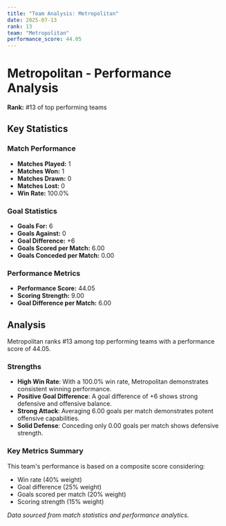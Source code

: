 ```yaml
---
title: "Team Analysis: Metropolitan"
date: 2025-07-13
rank: 13
team: "Metropolitan"
performance_score: 44.05
---
```


# Metropolitan - Performance Analysis

**Rank:** #13 of top performing teams

## Key Statistics

### Match Performance
- **Matches Played:** 1
- **Matches Won:** 1
- **Matches Drawn:** 0
- **Matches Lost:** 0
- **Win Rate:** 100.0%

### Goal Statistics
- **Goals For:** 6
- **Goals Against:** 0
- **Goal Difference:** +6
- **Goals Scored per Match:** 6.00
- **Goals Conceded per Match:** 0.00

### Performance Metrics
- **Performance Score:** 44.05
- **Scoring Strength:** 9.00
- **Goal Difference per Match:** 6.00

## Analysis

Metropolitan ranks #13 among top performing teams with a performance score of 44.05.

### Strengths
- **High Win Rate**: With a 100.0% win rate, Metropolitan demonstrates consistent winning performance.
- **Positive Goal Difference**: A goal difference of +6 shows strong defensive and offensive balance.
- **Strong Attack**: Averaging 6.00 goals per match demonstrates potent offensive capabilities.
- **Solid Defense**: Conceding only 0.00 goals per match shows defensive strength.

### Key Metrics Summary

This team's performance is based on a composite score considering:
- Win rate (40% weight)
- Goal difference (25% weight) 
- Goals scored per match (20% weight)
- Scoring strength (15% weight)

*Data sourced from match statistics and performance analytics.*
